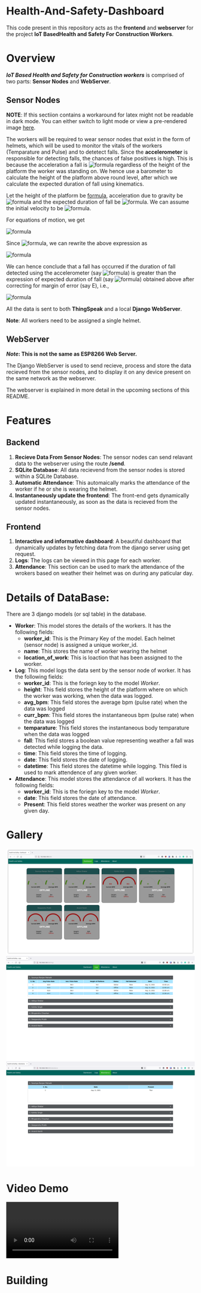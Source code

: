 # Health-And-Safety-Dashboard

This code present in this repository acts as the **frontend** and **webserver** for the project **IoT BasedHealth and Safety For Construction Workers**. 

# Overview
***IoT Based Health and Safety for Construction workers*** is comprised of two parts: **Sensor Nodes** and **WebServer**.

## Sensor Nodes

**NOTE**: If this sectiion contains a workaround for latex might not  be readable in dark mode. You can either switch to light mode or view a pre-rendered image [here](./assets/img/LaTeX.png).

The workers will be required to wear sensor nodes that exist in the form of helmets, which will be used to monitor the vitals of the workers (Temparature and Pulse) and to detetect falls. Since the **accelerometer** is responsible for detecting falls, the chances of false positives is high. This is because the acceleration a fall is ![formula](https://render.githubusercontent.com/render/math?math=g=9.8m/s^2) regardless of the height of the platform the worker was standing on. We hence use a barometer to calculate the height of the platform above round level, after which we calculate the expected duration of fall using kinematics.

Let the height of the platform be [formula](https://render.githubusercontent.com/render/math?math=H), acceleration due to gravity be ![formula](https://render.githubusercontent.com/render/math?math=g=9.8m/s^2) and the expected duration of fall be ![formula](https://render.githubusercontent.com/render/math?math=T). We can assume the initial velocity to be ![formula](https://render.githubusercontent.com/render/math?math=u=0). 

For equations of motion, we get


![formula](https://render.githubusercontent.com/render/math?math=H=ut%2B\frac{1}{2}gt^2)

Since ![formula](https://render.githubusercontent.com/render/math?math=u=0), we can rewrite the above expression as


![formula](https://render.githubusercontent.com/render/math?math=H=\frac{1}{2}gt^2)

We can hence conclude that a fall has occurred if the duration of fall detected using the accelerometer (say ![formula](https://render.githubusercontent.com/render/math?math=t_{obs})) is greater than the expression of expected duration of fall (say ![formula](https://render.githubusercontent.com/render/math?math=t_{exp})) obtained above after correcting for margin of error (say E), i.e.,


![formula](https://render.githubusercontent.com/render/math?math=t_{obs}=t_{exp}\pm+E)

All the data is sent to both **ThingSpeak** and a local **Django WebServer**. 

**Note**: All workers need to be assigned a single helmet.

## WebServer
***Note*: This is not the same as ESP8266 Web Server.**

The Django WebServer is used to send recieve, process and store the data recieved from the sensor nodes, and to display it on any device present on the same network as the webserver. 

The webserver is explained in more detail in the upcoming sections of this README.

# Features
## Backend
1. **Recieve Data From Sensor Nodes**: The sensor nodes can send relavant data to the webserver using the route **/send**. 
1. **SQLite Database**:  All data recievend from the sensor nodes is stored within a SQLite Database.
1. **Automatic Attendance**: This automaically marks the attendance of the worker if he or she is wearing the helmet.
1. **Instantaneously update the frontend**: The front-end gets dynamically updated instantaneously, as soon as the data is recieved from the sensor nodes.
## Frontend
1. **Interactive and informative dashboard**: A beautiful dashboard that dynamically updates by fetching data from the django server using get request.
1. **Logs**: The logs can be viewed in this page for each worker.
1. **Attendance**: This section can be used to mark the attendance of the wrokers based on weather their helmet was on during any paticular day. 

# Details of DataBase:  
There are 3 django models (or sql table) in the database.
* **Worker**: This model stores the details of the workers. It has the following fields:
	* **worker_id**: This is the Primary Key of the model. Each helmet (sensor node) is assigned a unique worker_id.
	* **name**: This stores the name of worker wearing the helmet
	* **location_of_work**: This is loaction that has been assigned to the worker.
* **Log**: This model logs the data sent by the sensor node of worker. It has the following fields:
	* **worker_id**: This is the foriegn key to the model *Worker*. 
	* **height**: This field stores the height of the platform where on which the worker was working, when the data was logged.
	* **avg_bpm**: This field stores the average bpm (pulse rate) when the data was logged
	* **curr_bpm**: This field stores the instantaneous bpm (pulse rate) when the data was logged
	* **temparature**: This field stores the instantaneous body temparature when the data was logged
	* **fall**: This field stores a boolean value representing weather a fall was detected while logging the data.
	* **time**: This field stores the time of logging.
	* **date**: This field stores the date of logging.
	* **datetime**: This field stores the datetime while logging. This filed is used to mark attendence of any given worker.
* **Attendance**: This model stores the attendance of all workers. It has the following fields:
	* **worker_id**: This is the foriegn key to the model *Worker*. 
	* **date**: This field stores the date of attendance.
	* **Present**: This field stores weather the worker was present on any given day.
	
# Gallery
![Dashboard](./assets/img/Dashboard.png)
![Logs](./assets/img/Logs.png)
![Attendance](./assets/img/Attendance.png)

# Video Demo
<video src="./assets/vid/demo.mp4" type="video/mp4" controls ></video>
# Building

